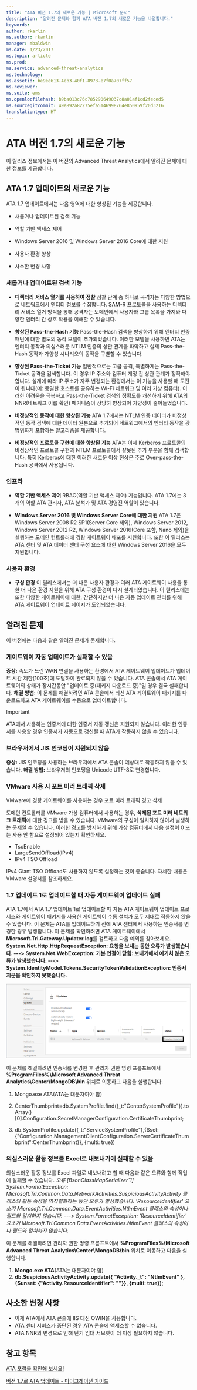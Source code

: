 ```yaml
---
title: "ATA 버전 1.7의 새로운 기능 | Microsoft 문서"
description: "알려진 문제와 함께 ATA 버전 1.7의 새로운 기능을 나열합니다."
keywords: 
author: rkarlin
ms.author: rkarlin
manager: mbaldwin
ms.date: 1/23/2017
ms.topic: article
ms.prod: 
ms.service: advanced-threat-analytics
ms.technology: 
ms.assetid: be9ee613-4eb3-40f1-8973-e7f0a707ff57
ms.reviewer: 
ms.suite: ems
ms.openlocfilehash: b9ba013c76c785290649037c8a01af1cd2feced5
ms.sourcegitcommit: 49e892a82275efa5146998764e850959f20d3216
translationtype: HT
---
```

# <a name="whats-new-in-ata-version-17"></a>ATA 버전 1.7의 새로운 기능
이 릴리스 정보에서는 이 버전의 Advanced Threat Analytics에서 알려진 문제에 대한 정보를 제공합니다.

## <a name="whats-new-in-the-ata-17-update"></a>ATA 1.7 업데이트의 새로운 기능
ATA 1.7 업데이트에서는 다음 영역에 대한 향상된 기능을 제공합니다.

-   새롭거나 업데이트된 검색 기능

-   역할 기반 액세스 제어

-   Windows Server 2016 및 Windows Server 2016 Core에 대한 지원

-   사용자 환경 향상

-   사소한 변경 사항


### <a name="new--updated-detections"></a>새롭거나 업데이트된 검색 기능


- **디렉터리 서비스 열거를 사용하여 정찰** 정찰 단계 중 하나로 곡격자는 다양한 방법으로 네트워크에서 엔터티 정보를 수집합니다. SAM-R 프로토콜을 사용하는 디렉터리 서비스 열거 방식을 통해 공격자는 도메인에서 사용자와 그룹 목록을 가져와 다양한 엔터티 간 상호 작용을 이해할 수 있습니다. 

- **향상된 Pass-the-Hash 기능** Pass-the-Hash 검색을 향상하기 위해 엔터티 인증 패턴에 대한 별도의 동작 모델이 추가되었습니다. 이러한 모델을 사용하면 ATA는 엔터티 동작과 의심스러운 NTLM 인증의 상관 관계을 파악하고 실제 Pass-the-Hash 동작과 가양성 시나리오의 동작을 구별할 수 있습니다.

- **향상된 Pass-the-Ticket 기능** 일반적으로는 고급 공격, 특별하게는 Pass-the-Ticket 공격을 검색합니다. 이 경우 IP 주소와 컴퓨터 계정 간 상관 관계가 정확해야 합니다. 설계에 따라 IP 주소가 자주 변경되는 환경에서는 이 기능을 사용할 때 도전이 됩니다(예: 동일한 호스트를 공유하는 Wi-Fi 네트워크 및 여러 가상 컴퓨터). 이러한 어려움을 극복하고 Pass-the-Ticket 검색의 정확도를 개선하기 위해 ATA의 NNR(네트워크 이름 확인) 메커니즘이 상당히 향상되어 가양성이 줄어들었습니다.

- **비정상적인 동작에 대한 향상된 기능** ATA 1.7에서는 NTLM 인증 데이터가 비정상적인 동작 검색에 대한 데이터 원본으로 추가되어 네트워크에서의 엔터티 동작을 광범위화게 포함하는 알고리즘을 제공합니다. 

- **비정상적인 프로토콜 구현에 대한 향상된 기능** ATA는 이제 Kerberos 프로토콜의 비정상적인 프로토콜 구현과 NTLM 프로토콜에서 잘못된 추가 부분을 함께 검색합니다. 특히 Kerberos에 대한 이러한 새로운 이상 현상은 주로 Over-pass-the-Hash 공격에서 사용됩니다.


### <a name="infrastructure"></a>인프라

- **역할 기반 액세스 제어** RBAC(역할 기반 액세스 제어) 기능입니다. ATA 1.7에는 3개의 역할 ATA 관리자, ATA 분석가 및 ATA 경영진 역할이 있습니다.

- **Windows Server 2016 및 Windows Server Core에 대한 지원** ATA 1.7은 Windows Server 2008 R2 SP1(Server Core 제외), Windows Server 2012, Windows Server 2012 R2, Windows Server 2016(Core 포함, Nano 제외)을 실행하는 도메인 컨트롤러에 경량 게이트웨이 배포를 지원합니다. 또한 이 릴리스는 ATA 센터 및 ATA 데이터 센터 구성 요소에 대한 Windows Server 2016을 모두 지원합니다.

### <a name="user-experience"></a>사용자 환경
- **구성 환경** 이 릴리스에서는 더 나은 사용자 환경과 여러 ATA 게이트웨이 사용을 통한 더 나은 환경 지원을 위해 ATA 구성 환경이 다시 설계되었습니다. 이 릴리스에는 또한 다양한 게이트웨이에 대한, 간단하지만 더 나은 자동 업데이트 관리를 위해 ATA 게이트웨이 업데이트 페이지가 도입되었습니다.

## <a name="known-issues"></a>알려진 문제
이 버전에는 다음과 같은 알려진 문제가 존재합니다.

### <a name="gateway-automatic-update-may-fail"></a>게이트웨이 자동 업데이트가 실패할 수 있음
**증상:** 속도가 느린 WAN 연결을 사용하는 환경에서 ATA 게이트웨이 업데이트가 업데이트 시간 제한(100초)에 도달하여 완료되지 않을 수 있습니다.
ATA 콘솔에서 ATA 게이트웨이의 상태가 장시간동안 "업데이트 중(패키지 다운로드 중)"일 경우 결국 실패합니다.
**해결 방법:** 이 문제를 해결하려면 ATA 콘솔에서 최신 ATA 게이트웨이 패키지를 다운로드하고 ATA 게이트웨이를 수동으로 업데이트합니다.

 > [!IMPORTANT]
 ATA에서 사용하는 인증서에 대한 인증서 자동 갱신은 지원되지 않습니다. 이러한 인증서를 사용할 경우 인증서가 자동으로 갱신될 때 ATA가 작동하지 않을 수 있습니다. 

### <a name="no-browser-support-for-jis-encoding"></a>브라우저에서 JIS 인코딩이 지원되지 않음
**증상:** JIS 인코딩을 사용하는 브라우저에서 ATA 콘솔이 예상대로 작동하지 않을 수 있습니다. **해결 방법:** 브라우저의 인코딩을 Unicode UTF-8로 변경합니다.
 
### <a name="dropped-port-mirror-traffic-when-using-vmware"></a>VMware 사용 시 포트 미러 트래픽 삭제

VMware에 경량 게이트웨이를 사용하는 경우 포트 미러 트래픽 경고 삭제

도메인 컨트롤러를 VMware 가상 컴퓨터에서 사용하는 경우, **삭제된 포트 미러 네트워크 트래픽**에 대한 경고를 받을 수 있습니다. VMware의 구성이 일치하지 않아서 발생하는 문제일 수 있습니다. 이러한 경고를 방지하기 위해 가상 컴퓨터에서 다음 설정이 0 또는 사용 안 함으로 설정되어 있는지 확인하세요.  

- TsoEnable
- LargeSendOffload(IPv4)
- IPv4 TSO Offload

IPv4 Giant TSO Offload도 사용하지 않도록 설정하는 것이 좋습니다. 자세한 내용은 VMware 설명서를 참조하세요.

### <a name="automatic-gateway-update-fail-when-updating-to-17-update-1"></a>1.7 업데이트 1로 업데이트할 때 자동 게이트웨이 업데이트 실패

ATA 1.7에서 ATA 1.7 업데이트 1로 업데이트할 때 자동 ATA 게이트웨이 업데이트 프로세스와 게이트웨이 패키지를 사용한 게이트웨이 수동 설치가 모두 제대로 작동하지 않을 수 있습니다.
이 문제는 ATA를 업데이트하기 전에 ATA 센터에서 사용하는 인증서를 변경한 경우 발생합니다.
이 문제를 확인하려면 ATA 게이트웨이에서 **Microsoft.Tri.Gateway.Updater.log**를 검토하고 다음 예외를 찾아보세요. **System.Net.Http.HttpRequestException: 요청을 보내는 동안 오류가 발생했습니다. ---> System.Net.WebException: 기본 연결이 닫힘: 보내기에서 예기치 않은 오류가 발생했습니다. ---> System.IdentityModel.Tokens.SecurityTokenValidationException: 인증서 지문을 확인하지 못했습니다.**

![ATA 업데이트 게이트웨이 버그](media/17update_gatewaybug.png)

이 문제를 해결하려면 인증서를 변경한 후 관리자 권한 명령 프롬프트에서 **%ProgramFiles%\Microsoft Advanced Threat Analytics\Center\MongoDB\bin** 위치로 이동하고 다음을 실행합니다.

1. Mongo.exe ATA(ATA는 대문자여야 함) 

2. CenterThumbprint=db.SystemProfile.find({_t:"CenterSystemProfile"}).toArray()[0].Configuration.SecretManagerConfiguration.CertificateThumbprint;

3. db.SystemProfile.update({_t:"ServiceSystemProfile"},{$set:{"Configuration.ManagementClientConfiguration.ServerCertificateThumbprint":CenterThumbprint}}, {multi: true})

### <a name="export-suspicious-activity-details-to-excel-may-fail"></a>의심스러운 활동 정보를 Excel로 내보내기에 실패할 수 있음
의심스러운 활동 정보를 Excel 파일로 내보내려고 할 때 다음과 같은 오류와 함께 작업에 실패할 수 있습니다. *오류 [BsonClassMapSerializer`1] System.FormatException: Microsoft.Tri.Common.Data.NetworkActivities.SuspiciousActivityActivity 클래스의 활동 속성을 역직렬화하는 동안 오류가 발생했습니다. 'ResourceIdentifier' 요소가 Microsoft.Tri.Common.Data.EventActivities.NtlmEvent 클래스의 속성이나 필드와 일치하지 않습니다. ---> System.FormatException: 'ResourceIdentifier' 요소가 Microsoft.Tri.Common.Data.EventActivities.NtlmEvent 클래스의 속성이나 필드와 일치하지 않습니다.*

이 문제를 해결하려면 관리자 권한 명령 프롬프트에서 **%ProgramFiles%\Microsoft Advanced Threat Analytics\Center\MongoDB\bin** 위치로 이동하고 다음을 실행합니다.
1.    **Mongo.exe ATA**(ATA는 대문자여야 함)
2.    **db.SuspiciousActivityActivity.update({ "Activity._t": "NtlmEvent" },{$unset: {"Activity.ResourceIdentifier": ""}}, {multi: true});**

## <a name="minor-changes"></a>사소한 변경 사항

- 이제 ATA에서 ATA 콘솔에 IIS 대신 OWIN을 사용합니다.
- ATA 센터 서비스가 중단된 경우 ATA 콘솔에 액세스할 수 없습니다.
- ATA NNR의 변경으로 인해 단기 임대 서브넷이 더 이상 필요하지 않습니다.

## <a name="see-also"></a>참고 항목
[ATA 포럼을 확인해 보세요!](https://social.technet.microsoft.com/Forums/security/home?forum=mata)

[버전 1.7로 ATA 업데이트 - 마이그레이션 가이드](ata-update-1.7-migration-guide.md)

